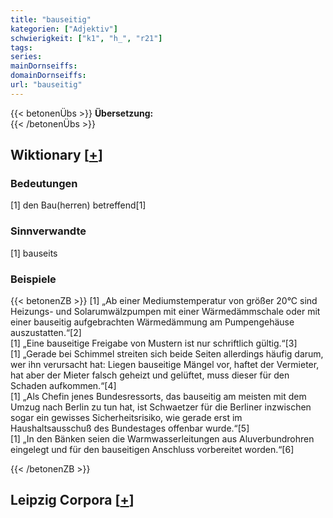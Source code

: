 ```yaml
---
title: "bauseitig"
kategorien: ["Adjektiv"]
schwierigkeit: ["k1", "h_", "r21"]
tags:
series:
mainDornseiffs:
domainDornseiffs:
url: "bauseitig"
---
```


{{< betonenÜbs >}}
**Übersetzung:**  
{{< /betonenÜbs >}}

## Wiktionary [[+](https://de.wiktionary.org/wiki/bauseitig)]

### Bedeutungen
[1] den Bau(herren) betreffend[1]  

### Sinnverwandte
[1] bauseits  

### Beispiele
{{< betonenZB >}}
[1] „Ab einer Mediumstemperatur von größer 20°C sind Heizungs- und Solarumwälzpumpen mit einer Wärmedämmschale oder mit einer bauseitig aufgebrachten Wärmedämmung am Pumpengehäuse auszustatten.“[2]  
[1] „Eine bauseitige Freigabe von Mustern ist nur schriftlich gültig.“[3]  
[1] „Gerade bei Schimmel streiten sich beide Seiten allerdings häufig darum, wer ihn verursacht hat: Liegen bauseitige Mängel vor, haftet der Vermieter, hat aber der Mieter falsch geheizt und gelüftet, muss dieser für den Schaden aufkommen.“[4]  
[1] „Als Chefin jenes Bundesressorts, das bauseitig am meisten mit dem Umzug nach Berlin zu tun hat, ist Schwaetzer für die Berliner inzwischen sogar ein gewisses Sicherheitsrisiko, wie gerade erst im Haushaltsausschuß des Bundestages offenbar wurde.“[5]  
[1] „In den Bänken seien die Warmwasserleitungen aus Aluverbundrohren eingelegt und für den bauseitigen Anschluss vorbereitet worden.“[6]  

{{< /betonenZB >}}

## Leipzig Corpora [[+](https://corpora.uni-leipzig.de/en/res?word=bauseitig&corpusId=deu_newscrawl-public_2018)]

